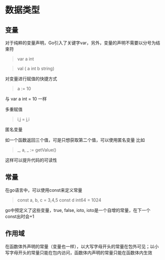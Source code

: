 # 数据类型

## 变量

对于纯粹的变量声明，Go引入了关键字var，另外，变量的声明不需要以分号为结束符

> var a int

> val ( a int 
>       b string)

对变量进行赋值的快捷方式

> a := 10

与 var a int  = 10 一样

多重赋值

> i,j = j,i

匿名变量

如一个函数返回三个值，可是只想获取第二个值，可以使用匿名变量
比如
> _, a, _ := getValue()

这样可以提升代码的可读性


## 常量

在go语言中，可以使用const来定义常量

> const a, b, c = 3,4,5
> const d int64 = 1024

go中预定义了这些变量，true, false, ioto, ioto是一个自增的常量，在下一个const出时会+1

## 作用域

在函数体外声明的常量（变量也一样），以大写字母开头的常量在包外可见；以小写字母开头的常量只能在包内访问，函数体内声明的常量只能在函数体内生效